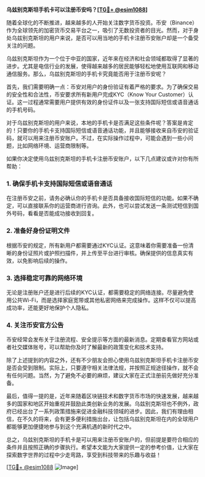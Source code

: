 **乌兹别克斯坦手机卡可以注册币安吗？[[TG💪+ @esim1088](https://t.me/s/esim1088)]**

随着全球化的不断推进，越来越多的人开始关注数字货币投资。币安（Binance）作为全球领先的加密货币交易平台之一，吸引了无数投资者的目光。然而，对于身处乌兹别克斯坦的用户来说，是否可以用当地的手机卡注册币安账户却是一个备受关注的问题。

乌兹别克斯坦作为一个位于中亚的国家，近年来在经济和社会领域都取得了显著的进步。尤其是电信行业的发展，使得越来越多的居民能够轻松地使用互联网和移动通信服务。那么，乌兹别克斯坦的手机卡究竟能否用于注册币安呢？

首先，我们需要明确一点：币安对用户的身份验证有着严格的要求。为了确保交易的安全性和合法性，币安要求所有新用户完成KYC（Know Your Customer）认证。这一过程通常需要用户提供有效的身份证件以及一张支持国际短信或语音通话的手机号码。

对于乌兹别克斯坦的用户来说，本地的手机卡是否满足这些条件呢？答案是肯定的！只要你的手机卡支持国际短信或语音通话功能，并且能够接收来自币安的验证码，就可以用来注册币安账户。不过，在实际操作过程中，可能会遇到一些小问题，比如网络环境、运营商限制等。

如果你决定使用乌兹别克斯坦的手机卡注册币安账户，以下几点建议或许对你有所帮助：

### 1. 确保手机卡支持国际短信或语音通话

在注册币安之前，请务必确认你的手机卡是否具备接收国际短信的功能。如果不确定，可以直接联系你的运营商进行咨询。此外，也可以尝试发送一条测试短信到国外号码，看看是否能成功接收到回复。

### 2. 准备好身份证明文件

根据币安的规定，所有新用户都需要通过KYC认证。这意味着你需要准备一份清晰的身份证照片或护照扫描件，并上传至平台进行审核。确保提供的信息真实有效，以免影响后续的操作。

### 3. 选择稳定可靠的网络环境

无论是注册账户还是进行后续的KYC认证，都需要稳定的网络连接。尽量避免使用公共Wi-Fi，而是选择家庭宽带或其他私密网络来完成操作。这样不仅可以提高成功率，还能更好地保护个人隐私。

### 4. 关注币安官方公告

币安经常会发布关于注册流程、安全提示等方面的最新消息。定期查看官方网站或者社交媒体账号，可以帮助你及时了解最新的政策变化和技术支持。

除了上述提到的内容之外，还有不少朋友会担心使用乌兹别克斯坦手机卡注册币安是否会受到限制。实际上，只要遵守相关法律法规，并按照正规途径操作，就不会有任何问题。当然，为了避免不必要的麻烦，建议大家在正式注册前先做好充分准备。

最后，值得一提的是，近年来随着区块链技术和数字货币市场的快速发展，越来越多的国家和地区开始重视并鼓励此类创新业务的发展。乌兹别克斯坦也不例外，政府已经出台了一系列政策措施来促进金融科技领域的进步。因此，我们有理由相信，在不久的将来，会有更多便利措施出台，让包括乌兹别克斯坦在内的全球用户都能够更加便捷地参与到这个充满机遇的新时代之中。

总之，乌兹别克斯坦的手机卡是可以用来注册币安账户的，但前提是要符合相应的条件并且按照正确的步骤执行。希望本文能为大家提供一定的参考价值，让大家在探索数字世界的过程中少走弯路，享受到科技带来的乐趣与收益！

[[TG💪+ @esim1088](https://t.me/s/esim1088) ![Image](https://i.postimg.cc/4NQfJmqS/Snipaste-2025-05-13-00-14-12.png)]